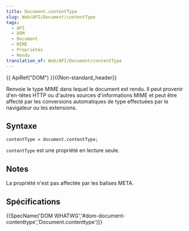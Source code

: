 ```yaml
---
title: Document.contentType
slug: Web/API/Document/contentType
tags:
  - API
  - DOM
  - Document
  - MIME
  - Propriétés
  - Rendu
translation_of: Web/API/Document/contentType
---
```

{{ ApiRef("DOM") }}{{Non-standard_header}}

Renvoie le type MIME dans lequel le document est rendu. Il peut provenir d'en-têtes HTTP ou d'autres sources d'informations MIME et peut être affecté par les conversions automatiques de type effectuées par le navigateur ou les extensions.

## Syntaxe

    contentType = document.contentType;

`contentType` est une propriété en lecture seule.

## Notes

La propriété n'est pas affectée par les balises META.

## Spécifications

{{SpecName('DOM WHATWG','#dom-document-contenttype','Document.contenttype')}}
